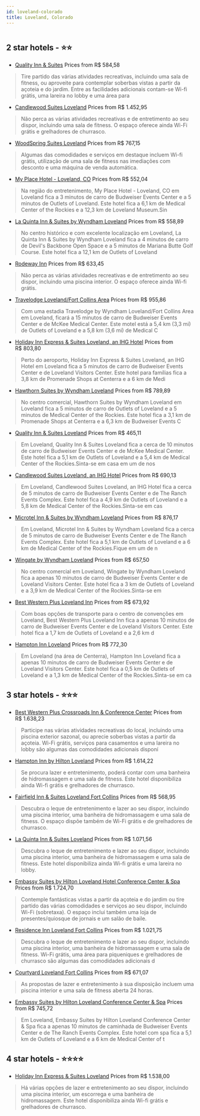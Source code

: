 ```yaml
---
id: loveland-colorado
title: Loveland, Colorado
---
```


<center><img src="https://i.travelapi.com/hotels/1000000/130000/126700/126620/83ba30b1_z.jpg" alt="" /></center>


##  2 star hotels - ⭐️⭐️

-    [Quality Inn & Suites](https://us.hurb.com/hotels/loveland/quality-inn-suites-HT-A0K2?cmp=18055) Prices from R$ 584,58
   > Tire partido das várias atividades recreativas, incluindo uma sala de fitness, ou aproveite para contemplar soberbas vistas a partir da açoteia e do jardim. Entre as facilidades adicionais contam-se Wi-fi grátis, uma lareira no lobby e uma área para 
-    [Candlewood Suites Loveland](https://us.hurb.com/hotels/loveland/candlewood-suites-loveland-HT-CPGK?cmp=18055) Prices from R$ 1.452,95
   > Não perca as várias atividades recreativas e de entretimento ao seu dispor, incluindo uma sala de fitness. O espaço oferece ainda Wi-Fi grátis e grelhadores de churrasco.
-    [WoodSpring Suites Loveland](https://us.hurb.com/hotels/loveland/woodspring-suites-loveland-HT-GVFD?cmp=18055) Prices from R$ 767,15
   > Algumas das comodidades e serviços em destaque incluem Wi-fi grátis, utilização de uma sala de fitness nas imediações com desconto e uma máquina de venda automática.
-    [My Place Hotel - Loveland, CO](https://us.hurb.com/hotels/loveland/my-place-hotel-loveland-co-HT-C9XM?cmp=18055) Prices from R$ 552,04
   > Na região do entretenimento, My Place Hotel - Loveland, CO em Loveland fica a 3 minutos de carro de Budweiser Events Center e a 5 minutos de Outlets of Loveland.  Este hotel fica a 6,1 km de Medical Center of the Rockies e a 12,3 km de Loveland Museum.Sin
-    [La Quinta Inn & Suites by Wyndham Loveland](https://us.hurb.com/hotels/loveland/la-quinta-inn-suites-by-wyndham-loveland-HT-CPEQ?cmp=18055) Prices from R$ 558,89
   > No centro histórico e com excelente localização em Loveland, La Quinta Inn & Suites by Wyndham Loveland fica a 4 minutos de carro de Devil's Backbone Open Space e a 5 minutos de Mariana Butte Golf Course.  Este hotel fica a 12,1 km de Outlets of Loveland 
-    [Rodeway Inn](https://us.hurb.com/hotels/loveland/rodeway-inn-HT-4KTL?cmp=18055) Prices from R$ 633,45
   > Não perca as várias atividades recreativas e de entretimento ao seu dispor, incluindo uma piscina interior. O espaço oferece ainda Wi-fi grátis.
-    [Travelodge Loveland/Fort Collins Area](https://us.hurb.com/hotels/loveland/travelodge-loveland-fort-collins-area-HT-XIC4?cmp=18055) Prices from R$ 955,86
   > Com uma estadia Travelodge by Wyndham Loveland/Fort Collins Area em Loveland, ficará a 15 minutos de carro de Budweiser Events Center e de McKee Medical Center. Este motel está a 5,4 km (3,3 mi) de Outlets of Loveland e a 5,8 km (3,6 mi) de Medical C
-    [Holiday Inn Express & Suites Loveland, an IHG Hotel](https://us.hurb.com/hotels/loveland/holiday-inn-express-suites-loveland-an-ihg-hotel-HT-S225?cmp=18055) Prices from R$ 803,80
   > Perto do aeroporto, Holiday Inn Express & Suites Loveland, an IHG Hotel em Loveland fica a 5 minutos de carro de Budweiser Events Center e de Loveland Visitors Center.  Este hotel para famílias fica a 3,8 km de Promenade Shops at Centerra e a 6 km de Medi
-    [Hawthorn Suites by Wyndham Loveland](https://us.hurb.com/hotels/loveland/hawthorn-suites-by-wyndham-loveland-HT-WK9T?cmp=18055) Prices from R$ 789,89
   > No centro comercial, Hawthorn Suites by Wyndham Loveland em Loveland fica a 5 minutos de carro de Outlets of Loveland e a 5 minutos de Medical Center of the Rockies.  Este hotel fica a 3,1 km de Promenade Shops at Centerra e a 6,3 km de Budweiser Events C
-    [Quality Inn & Suites Loveland](https://us.hurb.com/hotels/loveland/quality-inn-suites-loveland-HT-Q0DZ?cmp=18055) Prices from R$ 465,11
   > Em Loveland, Quality Inn & Suites Loveland fica a cerca de 10 minutos de carro de Budweiser Events Center e de McKee Medical Center.  Este hotel fica a 5,1 km de Outlets of Loveland e a 5,4 km de Medical Center of the Rockies.Sinta-se em casa em um de nos
-    [Candlewood Suites Loveland, an IHG Hotel](https://us.hurb.com/hotels/loveland/candlewood-suites-loveland-an-ihg-hotel-HT-R0BI?cmp=18055) Prices from R$ 690,13
   > Em Loveland, Candlewood Suites Loveland, an IHG Hotel fica a cerca de 5 minutos de carro de Budweiser Events Center e de The Ranch Events Complex.  Este hotel fica a 4,9 km de Outlets of Loveland e a 5,8 km de Medical Center of the Rockies.Sinta-se em cas
-    [Microtel Inn & Suites by Wyndham Loveland](https://us.hurb.com/hotels/loveland/microtel-inn-suites-by-wyndham-loveland-HT-5W8S?cmp=18055) Prices from R$ 876,17
   > Em Loveland, Microtel Inn & Suites by Wyndham Loveland fica a cerca de 5 minutos de carro de Budweiser Events Center e de The Ranch Events Complex.  Este hotel fica a 5,1 km de Outlets of Loveland e a 6 km de Medical Center of the Rockies.Fique em um de n
-    [Wingate by Wyndham Loveland](https://us.hurb.com/hotels/loveland/wingate-by-wyndham-loveland-HT-RY2C?cmp=18055) Prices from R$ 657,50
   > No centro comercial em Loveland, Wingate by Wyndham Loveland fica a apenas 10 minutos de carro de Budweiser Events Center e de Loveland Visitors Center.  Este hotel fica a 3 km de Outlets of Loveland e a 3,9 km de Medical Center of the Rockies.Sinta-se em
-    [Best Western Plus Loveland Inn](https://us.hurb.com/hotels/loveland/best-western-plus-loveland-inn-HT-X8W1?cmp=18055) Prices from R$ 673,92
   > Com boas opções de transporte para o centro de convenções em Loveland, Best Western Plus Loveland Inn fica a apenas 10 minutos de carro de Budweiser Events Center e de Loveland Visitors Center.  Este hotel fica a 1,7 km de Outlets of Loveland e a 2,6 km d
-    [Hampton Inn Loveland](https://us.hurb.com/hotels/loveland/hampton-inn-loveland-HT-1OL1?cmp=18055) Prices from R$ 772,30
   > Em Loveland (na área de Centerra), Hampton Inn Loveland fica a apenas 10 minutos de carro de Budweiser Events Center e de Loveland Visitors Center.  Este hotel fica a 0,5 km de Outlets of Loveland e a 1,3 km de Medical Center of the Rockies.Sinta-se em ca

##  3 star hotels - ⭐️⭐️⭐️

-    [Best Western Plus Crossroads Inn & Conference Center](https://us.hurb.com/hotels/loveland/best-western-plus-crossroads-inn-conference-center-HT-31KE?cmp=18055) Prices from R$ 1.638,23
   > Participe nas várias atividades recreativas do local, incluindo uma piscina exterior sazonal, ou aprecie soberbas vistas a partir da açoteia. Wi-Fi grátis, serviços para casamentos e uma lareira no lobby são algumas das comodidades adicionais disponí
-    [Hampton Inn by Hilton Loveland](https://us.hurb.com/hotels/loveland/hampton-inn-by-hilton-loveland-HT-7U9S?cmp=18055) Prices from R$ 1.614,22
   > Se procura lazer e entretenimento, poderá contar com uma banheira de hidromassagem e uma sala de fitness. Este hotel disponibiliza ainda Wi-fi grátis e grelhadores de churrasco.
-    [Fairfield Inn & Suites Loveland Fort Collins](https://us.hurb.com/hotels/loveland/fairfield-inn-suites-loveland-fort-collins-HT-QFEW?cmp=18055) Prices from R$ 568,95
   > Descubra o leque de entretenimento e lazer ao seu dispor, incluindo uma piscina interior, uma banheira de hidromassagem e uma sala de fitness. O espaço dispõe também de Wi-Fi grátis e de grelhadores de churrasco.
-    [La Quinta Inn & Suites Loveland](https://us.hurb.com/hotels/loveland/la-quinta-inn-suites-loveland-HT-C0UN?cmp=18055) Prices from R$ 1.071,56
   > Descubra o leque de entretenimento e lazer ao seu dispor, incluindo uma piscina interior, uma banheira de hidromassagem e uma sala de fitness. Este hotel disponibiliza ainda Wi-fi grátis e uma lareira no lobby.
-    [Embassy Suites by Hilton Loveland Hotel Conference Center & Spa](https://us.hurb.com/hotels/loveland/embassy-suites-by-hilton-loveland-hotel-conference-center-spa-HT-7BQX?cmp=18055) Prices from R$ 1.724,70
   > Contemple fantásticas vistas a partir da açoteia e do jardim ou tire partido das várias comodidades e serviços ao seu dispor, incluindo Wi-Fi (sobretaxa). O espaço inclui também uma loja de presentes/quiosque de jornais e um salão de baile.
-    [Residence Inn Loveland Fort Collins](https://us.hurb.com/hotels/loveland/residence-inn-loveland-fort-collins-HT-KTA8?cmp=18055) Prices from R$ 1.021,75
   > Descubra o leque de entretenimento e lazer ao seu dispor, incluindo uma piscina interior, uma banheira de hidromassagem e uma sala de fitness. Wi-Fi grátis, uma área para piqueniques e grelhadores de churrasco são algumas das comodidades adicionais d
-    [Courtyard Loveland Fort Collins](https://us.hurb.com/hotels/loveland/courtyard-loveland-fort-collins-HT-2VZF?cmp=18055) Prices from R$ 671,07
   > As propostas de lazer e entretenimento à sua disposição incluem uma piscina interior e uma sala de fitness aberta 24 horas.
-    [Embassy Suites by Hilton Loveland Conference Center & Spa](https://us.hurb.com/hotels/loveland/embassy-suites-by-hilton-loveland-conference-center-spa-HT-L2Q9?cmp=18055) Prices from R$ 745,72
   > Em Loveland, Embassy Suites by Hilton Loveland Conference Center & Spa fica a apenas 10 minutos de caminhada de Budweiser Events Center e de The Ranch Events Complex.  Este hotel com spa fica a 5,1 km de Outlets of Loveland e a 6 km de Medical Center of t

##  4 star hotels - ⭐️⭐️⭐️⭐️

-    [Holiday Inn Express & Suites Loveland](https://us.hurb.com/hotels/loveland/holiday-inn-express-suites-loveland-HT-L1IV?cmp=18055) Prices from R$ 1.538,00
   > Há várias opções de lazer e entretenimento ao seu dispor, incluindo uma piscina interior, um escorrega e uma banheira de hidromassagem. Este hotel disponibiliza ainda Wi-fi grátis e grelhadores de churrasco.
